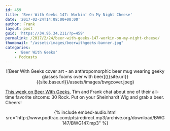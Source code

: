 ```yaml
---
id: 459
title: 'Beer With Geeks 147: Workin’ On My Night Cheese'
date: '2017-02-24T14:08:00+00:00'
author: Frank
layout: post
guid: 'https://34.95.34.211/?p=459'
permalink: /2017/2/24/beer-with-geeks-147-workin-on-my-night-cheese/
thumbnail: "/assets/images/beerwithgeeks-banner.jpg"
categories:
    - 'Beer With Geeks'
    - Podcasts
---
```

<div markdown="1" style="text-align: center;">
![Beer With Geeks cover art - an anthropomorphic beer mug wearing geeky glasses foams over with beer]({{site.url}}{{site.baseurl}}/assets/images/bwgcover.jpeg)
</div>

[This week on Beer With Geeks](http://www.beerwithgeeks.com/2017/02/147-workin-on-my-night-cheese.html), Tim and Frank chat about one of their all-time favorite sitcoms: 30 Rock. Put on your Sheinhardt Wig and grab a beer. Cheers!
<div markdown="1" style="text-align: center;">
{% include embed-audio.html src="http://www.podtrac.com/pts/redirect.mp3/archive.org/download/BWG147/BWG147.mp3" %}
</div>